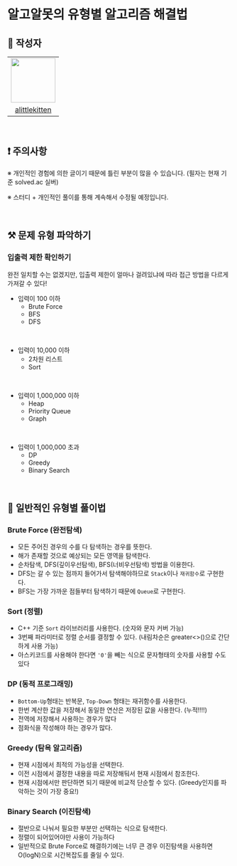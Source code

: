 # 알고알못의 유형별 알고리즘 해결법

## 📖 작성자
<div>
  <table align="center">
    <tr>
      <td>  
        <a href="https://github.com/alittlekitten">
          <img src="https://avatars.githubusercontent.com/alittlekitten" width="100"/>
        </a>
      </td>
    </tr>
    <tr>
      <td align="center">
        <a href="https://github.com/alittlekitten">
          alittlekitten
        </a>
      </td>
    </tr>
  </table>
</div>

<br/>

## ❗ 주의사항

※ 개인적인 경험에 의한 글이기 때문에 틀린 부분이 많을 수 있습니다. (필자는 현재 기준 solved.ac 실버)

※ 스터디 + 개인적인 풀이를 통해 계속해서 수정될 예정입니다.

<br/>

## ⚒ 문제 유형 파악하기

### 입출력 제한 확인하기

완전 일치할 수는 없겠지만, 입출력 제한이 얼마나 걸려있냐에 따라 접근 방법을 다르게 가져갈 수 있다!

- 입력이 100 이하
  - Brute Force
  - BFS
  - DFS

<br/>

- 입력이 10,000 이하
  - 2차원 리스트
  - Sort

<br/>

- 입력이 1,000,000 이하
  - Heap
  - Priority Queue
  - Graph

<br/>

- 입력이 1,000,000 초과
  - DP
  - Greedy
  - Binary Search

<br/>

## 🚀 일반적인 유형별 풀이법

### Brute Force (완전탐색)

- 모든 주어진 경우의 수를 다 탐색하는 경우를 뜻한다.
- 해가 존재할 것으로 예상되는 모든 영역을 탐색한다.
- 순차탐색, DFS(깊이우선탐색), BFS(너비우선탐색) 방법을 이용한다.
- DFS는 갈 수 있는 점까지 들어가서 탐색해야하므로 `Stack`이나 `재귀함수`로 구현한다.
- BFS는 가장 가까운 점들부터 탐색하기 때문에 `Queue`로 구현한다.

### Sort (정렬)

- C++ 기준 `Sort` 라이브러리를 사용한다. (숫자와 문자 커버 가능)
- 3번째 파라미터로 정렬 순서를 결정할 수 있다. (내림차순은 greater<>()으로 간단하게 사용 가능)
- 아스키코드를 사용해야 한다면 `'0'`을 빼는 식으로 문자형태의 숫자를 사용할 수도 있다

### DP (동적 프로그래밍)

- `Bottom-Up`형태는 반복문, `Top-Down` 형태는 재귀함수를 사용한다.
- 한번 계산한 값을 저장해서 동일한 연산은 저장된 값을 사용한다. (누적!!!!)
- 전역에 저장해서 사용하는 경우가 많다
- 점화식을 작성해야 하는 경우가 많다.

### Greedy (탐욕 알고리즘)

- 현재 시점에서 최적의 가능성을 선택한다.
- 이전 시점에서 결정한 내용을 따로 저장해둬서 현재 시점에서 참조한다.
- 현재 시점에서만 판단하면 되기 때문에 비교적 단순할 수 있다. (Greedy인지를 파악하는 것이 가장 중요!)

### Binary Search (이진탐색)

- 절반으로 나눠서 필요한 부분만 선택하는 식으로 탐색한다.
- 정렬이 되어있어야만 사용이 가능하다
- 일반적으로 Brute Force로 해결하기에는 너무 큰 경우 이진탐색을 사용하면 O(logN)으로 시간복잡도를 줄일 수 있다.

